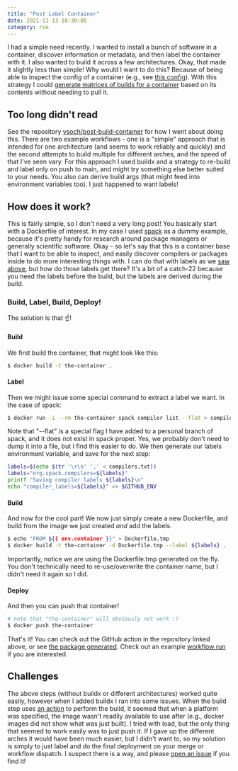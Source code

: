 ```yaml
---
title: "Post Label Container"
date: 2021-11-13 10:30:00
category: rse
---
```


I had a simple need recently. I wanted to install a bunch of software in a container,
discover information or metadata, and then label the container with it. I also wanted to build
it across a few architectures. Okay, that made it slightly less than simple! Why would I want to do this?
Because of being able to inspect the config of a container (e.g., see <a href="https://crane.ggcr.dev/config/ghcr.io/buildsi/spack-ubuntu-18.04:latest@sha256:01f0fe7f5ed2b67daca4036332b395acf2bbf0db8514ce921293a822ec1c8b66" target="_blank">this config</a>).
With this strategy I could <a href="https://twitter.com/vsoch/status/1458850314166030343" target="_blank">generate matrices of builds for a container</a> based on its contents without needing to pull it.

## Too long didn't read

See the repository <a href="https://github.com/vsoch/post-label-container" target="_blank">vsoch/post-build-container</a> for
how I went about doing this. There are two example workflows - one is a "simple" approach that is intended for one architecture (and seems to work reliably and quickly) and the second attempts to build multiple for different arches, and the speed of that I've seen vary. For this approach I used buildx and a strategy to re-build and label only on push to main, and might try something else better suited to your needs. You also can derive build args (that might feed into environment variables too). I just happened to want labels!

## How does it work?

This is fairly simple, so I don't need a very long post! You basically start with a Dockerfile of
interest. In my case I used <a href="https://github.com/vsoch/post-label-container/blob/main/Dockerfile" target="_blank">spack</a>
 as a dummy example, because it's pretty handy for research around package managers or
 generally scientific software. Okay - so let's say that this is a container base that I want to be able to inspect, and easily discover compilers or packages inside to do more interesting things with. I can do that with labels as we <a href="https://crane.ggcr.dev/config/ghcr.io/buildsi/spack-ubuntu-18.04:latest@sha256:01f0fe7f5ed2b67daca4036332b395acf2bbf0db8514ce921293a822ec1c8b66" target="_blank">saw above</a>,
but how do those labels get there? It's a bit of a catch-22 because you need the labels before the build, but the labels are derived during 
the build.
 
### Build, Label, Build, Deploy!

The solution is that ☝️!


#### Build

We first build the container, that might look like this:

```bash
$ docker build -t the-container .
```

#### Label

Then we might issue some special command to extract a label we want. In the case of spack:

```bash
$ docker run -i --rm the-container spack compiler list --flat > compilers.txt
```
Note that "--flat" is a special flag I have added to a personal branch of spack, and it does
not exist in spack proper. Yes, we probably don't need to dump it into a file, but I find this
easier to do. We then generate our labels environment variable, and save for the next step:

```bash
labels=$(echo $(tr '\r\n' ',' < compilers.txt))
labels="org.spack.compilers=${labels}"
printf "Saving compiler labels ${labels}\n"         
echo "compiler_labels=${labels}" >> $GITHUB_ENV
```

#### Build

And now for the cool part! We now just simply create a new Dockerfile, and build from the image
we just created *and* add the labels.

```bash
$ echo "FROM ${{ env.container }}" > Dockerfile.tmp
$ docker build -t the-container -d Dockerfile.tmp --label ${labels} .
```

Importantly, notice we are using the Dockerfile.tmp generated on the fly. You don't technically
need to re-use/overwrite the container name, but I didn't need it again so I did.

#### Deploy

And then you can push that container!

```bash
# note that "the-container" will obviously not work :)
$ docker push the-container
```

That's it! You can check out the GitHub action in the repository linked above,
or see <a href="https://github.com/vsoch/post-label-container/pkgs/container/spack-ubuntu-20.04" target="_blank">the package generated</a>.
Check out an example <a href="https://github.com/vsoch/post-label-container/actions/runs/1457327677" target="_blank">workflow run</a> if you
are interested.

## Challenges

The above steps (without buildx or different architectures) worked quite easily, however when I added buildx I ran into some issues.
When the build step uses <a href="https://github.com/docker/build-push-action" target="_blank">an action</a> to perform the build, it seemed that when a platform was specified, the image wasn't readily available to use after (e.g., docker images did not show what was just built). I tried with load, but the only thing that seemed to work easily was to just push it. If I gave up the different arches it would have been much easier, but I didn't want to, so my solution is simply to just label and do the final deployment on your merge or workflow dispatch. I suspect there is a way, and please  <a href="https://github.com/vsoch/post-label-container/issues" target="_blank">open an issue</a> if you find it!
